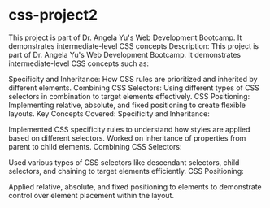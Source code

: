 # css-project2
This project is part of Dr. Angela Yu's Web Development Bootcamp. It demonstrates intermediate-level CSS concepts
Description:
This project is part of Dr. Angela Yu's Web Development Bootcamp. It demonstrates intermediate-level CSS concepts such as:

Specificity and Inheritance: How CSS rules are prioritized and inherited by different elements.
Combining CSS Selectors: Using different types of CSS selectors in combination to target elements effectively.
CSS Positioning: Implementing relative, absolute, and fixed positioning to create flexible layouts.
Key Concepts Covered:
Specificity and Inheritance:

Implemented CSS specificity rules to understand how styles are applied based on different selectors.
Worked on inheritance of properties from parent to child elements.
Combining CSS Selectors:

Used various types of CSS selectors like descendant selectors, child selectors, and chaining to target elements efficiently.
CSS Positioning:

Applied relative, absolute, and fixed positioning to elements to demonstrate control over element placement within the layout.
